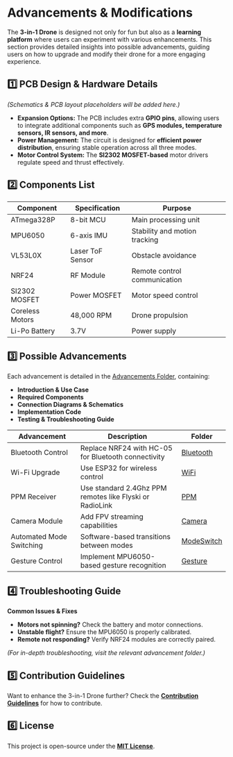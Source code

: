 # Advancements & Modifications

The **3-in-1 Drone** is designed not only for fun but also as a **learning platform** where users can experiment with various enhancements. This section provides detailed insights into possible advancements, guiding users on how to upgrade and modify their drone for a more engaging experience.

## 1️⃣ PCB Design & Hardware Details
*(Schematics & PCB layout placeholders will be added here.)*

- **Expansion Options:** The PCB includes extra **GPIO pins**, allowing users to integrate additional components such as **GPS modules, temperature sensors, IR sensors, and more**.
- **Power Management:** The circuit is designed for **efficient power distribution**, ensuring stable operation across all three modes.
- **Motor Control System:** The **SI2302 MOSFET-based** motor drivers regulate speed and thrust effectively.

## 2️⃣ Components List
| Component | Specification | Purpose |
|-----------|---------------|---------|
| ATmega328P | 8-bit MCU | Main processing unit |
| MPU6050 | 6-axis IMU | Stability and motion tracking |
| VL53L0X | Laser ToF Sensor | Obstacle avoidance |
| NRF24 | RF Module | Remote control communication |
| SI2302 MOSFET | Power MOSFET | Motor speed control |
| Coreless Motors | 48,000 RPM | Drone propulsion |
| Li-Po Battery | 3.7V | Power supply |

## 3️⃣ Possible Advancements
Each advancement is detailed in the [Advancements Folder](./advancements/), containing:
- **Introduction & Use Case**
- **Required Components**
- **Connection Diagrams & Schematics**
- **Implementation Code**
- **Testing & Troubleshooting Guide**

| Advancement | Description | Folder |
|-------------|-------------|---------|
| Bluetooth Control | Replace NRF24 with HC-05 for Bluetooth connectivity | [Bluetooth](./advancements/Bluetooth) |
| Wi-Fi Upgrade | Use ESP32 for wireless control | [WiFi](./advancements/WiFi) |
| PPM Receiver | Use standard 2.4Ghz PPM remotes like Flyski or RadioLink | [PPM](./advancements/PPM) |
| Camera Module | Add FPV streaming capabilities | [Camera](./advancements/Camera) |
| Automated Mode Switching | Software-based transitions between modes | [ModeSwitch](./advancements/ModeSwitch) |
| Gesture Control | Implement MPU6050-based gesture recognition | [Gesture](./advancements/Gesture) |

## 4️⃣ Troubleshooting Guide
**Common Issues & Fixes**

- **Motors not spinning?** Check the battery and motor connections.
- **Unstable flight?** Ensure the MPU6050 is properly calibrated.
- **Remote not responding?** Verify NRF24 modules are correctly paired.

*(For in-depth troubleshooting, visit the relevant advancement folder.)*

## 5️⃣ Contribution Guidelines
Want to enhance the 3-in-1 Drone further? Check the **[Contribution Guidelines](CONTRIBUTING.md)** for how to contribute.

## 6️⃣ License
This project is open-source under the **[MIT License](LICENSE)**.


